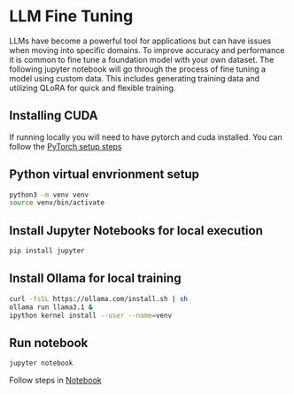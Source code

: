 # LLM Fine Tuning

LLMs have become a powerful tool for applications but can have issues when moving into specific domains. To improve accuracy and performance it is common to fine tune a foundation model with your own dataset. The following jupyter notebook will go through the process of fine tuning a model using custom data. This includes generating training data and utilizing QLoRA for quick and flexible training.


## Installing CUDA

If running locally you will need to have pytorch and cuda installed. You can follow the [PyTorch setup steps](https://pytorch.org/get-started/locally/)

## Python virtual envrionment setup

```bash
python3 -m venv venv
source venv/bin/activate
```

## Install Jupyter Notebooks for local execution

```bash
pip install jupyter
```

## Install Ollama for local training

```bash
curl -fsSL https://ollama.com/install.sh | sh
ollama run llama3.1 &
ipython kernel install --user --name=venv
```

## Run notebook

```bash
jupyter notebook
```

Follow steps in [Notebook](http://localhost:8888/)
